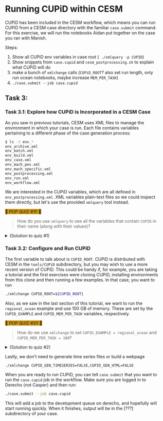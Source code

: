 # Running CUPiD within CESM

CUPiD has been included in the CESM workflow,
which means you can run CUPiD from a CESM case directory with the familiar `case.submit` command.
For this exercise, we will run the notebooks Aidan put together on the case you ran with Manish.

Steps:

1. Show all CUPiD env variables in case root (` ./xmlquery -p CUPID`)
1. Show snippets from `case.cupid` and `cesm_postprocessing.sh` to explain what CUPiD will do
1. make a bunch of `xmlchange` calls (`CUPiD_ROOT`? also set run length, only run ocean notebooks, maybe increase `MEM_PER_TASK`)
1. `./case.submit --job case.cupid`


## Task 3:

### Task 3.1: Explore how CUPiD is Incorporated in a CESM Case

As you saw in previous tutorials, CESM uses XML files to manage the environment in which your case is run.
Each file contains variables pertaining to a different phase of the case generation process:

```bash
$ ls -1 env_*
env_archive.xml
env_batch.xml
env_build.xml
env_case.xml
env_mach_pes.xml
env_mach_specific.xml
env_postprocessing.xml
env_run.xml
env_workflow.xml
```

We are interested in the CUPiD variables,
which are all defined in `env_postprocessing.xml`.
XML variables plain-text files so we could inspect them directly,
but let's use the provided `xmlquery` tool instead.

<span style="background-color:#CF9812">🚨 POP QUIZ #1!! 🚨</span>

> How do you use `xmlquery` to see all the variables that contain `CUPID` in their name (along with their values)?


<details>
<summary>(Solution to quiz #1)</summary>

```
$ ./xmlquery -p CUPID
Results in group cupid_analysis
	CUPID_BASELINE_CASE: b.e23_alpha17f.BLT1850.ne30_t232.092
	CUPID_BASELINE_ROOT: /glade/derecho/scratch/mlevy/archive/CAcurrent.002/..
	CUPID_BASE_NYEARS: 100
	CUPID_BASE_STARTDATE: 0001-01-01
	CUPID_EXAMPLE: key_metrics
	CUPID_NYEARS: 1
	CUPID_STARTDATE: 0001-01-01
	CUPID_TS_DIR: /glade/derecho/scratch/mlevy/archive/CAcurrent.002/..

Results in group cupid_config
	CUPID_GEN_DIAGNOSTICS: TRUE
	CUPID_GEN_HTML: TRUE
	CUPID_GEN_TIMESERIES: TRUE
	CUPID_ROOT: /glade/work/mlevy/codes/CESM/cesm3_0_alpha07c_CROCO/tools/CUPiD

Results in group cupid_environments
	CUPID_ANALYSIS_ENV: cupid-analysis
	CUPID_INFRASTRUCTURE_ENV: cupid-infrastructure

Results in group cupid_run_components
	CUPID_MEM_PER_TASK: 10
	CUPID_NTASKS: 1
	CUPID_RUN_ADF: FALSE
	CUPID_RUN_ALL: TRUE
	CUPID_RUN_ATM: FALSE
	CUPID_RUN_GLC: FALSE
	CUPID_RUN_ICE: FALSE
	CUPID_RUN_LND: FALSE
	CUPID_RUN_OCN: FALSE
	CUPID_RUN_ROF: FALSE
	CUPID_TASKS_PER_NODE: 128
```
</details>

### Task 3.2: Configure and Run CUPiD

The first variable to talk about is `CUPID_ROOT`.
CUPiD is distributed with CESM in the `tools/CUPiD` subdirectory,
but you may wish to use a more recent version of CUPiD.
This could be handy if, for example,
you are taking a tutorial and the first exercises were cloning CUPiD,
installing environments from this clone and then running a few examples.
In that case, you want to run

```bash
./xmlchange CUPID_ROOT=${CUPID_ROOT}
```

Also, as we saw in the last section of this tutorial,
we want to run the `regional_ocean` example and use 100 GB of memory.
These are set by the `CUPID_EXAMPLE` and `CUPID_MEM_PER_TASK` variables, respectively.

<span style="background-color:#CF9812">🚨 POP QUIZ #2!! 🚨</span>

> How do we use `xmlchange` to set `CUPID_EXAMPLE = regional_ocean` and `CUPID_MEM_PER_TASK = 100`?

<details>
<summary>(Solution to quiz #2)</summary>

```bash
./xmlchange CUPID_EXAMPLE=regional_ocean,CUPID_MEM_PER_TASK=100
```
</details>
<p>

Lastly, we don't need to generate time series files or build a webpage

```bash
./xmlchange CUPID_GEN_TIMESERIES=FALSE,CUPID_GEN_HTML=FALSE
```

When you are ready to run CUPiD, you can tell `case.submit` that you want to run the `case.cupid` job in the workflow.
Make sure you are logged in to Derecho (not Casper) and then run:

```bash
./case.submit --job case.cupid
```

This will add a job to the development queue on derecho,
and hopefully will start running quickly.
When it finishes, output will be in the [???] subdirectory of your case.